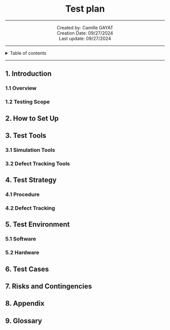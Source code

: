 
<h1 align="center"> Test plan </h1>

---

<p align="center"> 
Created by: Camille GAYAT <br> Creation Date: 09/27/2024 <br> Last update: 09/27/2024
</p>

---

<details>

<summary>Table of contents</summary>

- [1. Introduction](#1-introduction)
    - [1.1 Overview](#11-overview)
    - [1.2 Testing Scope](#12-testing-scope)
- [2. How to Set Up](#2-how-to-set-up)
- [3. Test Tools](#3-test-tools)
    - [3.1 Simulation Tools](#31-simulation-tools)
    - [3.2 Defect Tracking Tools](#32-defect-tracking-tools)
- [4. Test Strategy](#4-test-strategy)
    - [4.1 Procedure](#41-procedure)
    - [4.2 Defect Tracking](#42-defect-tracking)
- [5. Test Environment](#5-test-environment)
    - [5.1 Software](#51-software)
    - [5.2 Hardware](#52-hardware)
- [6. Test Cases](#6-test-cases)
- [7. Risks and Contingencies](#7-risks-and-contingencies)
- [8. Appendix](#8-appendix)
- [9. Glossary](#9-glossary)

</details>

---

## 1. Introduction

### 1.1 Overview

### 1.2 Testing Scope

## 2. How to Set Up

## 3. Test Tools

### 3.1 Simulation Tools

### 3.2 Defect Tracking Tools

## 4. Test Strategy

### 4.1 Procedure

### 4.2 Defect Tracking

## 5. Test Environment

### 5.1 Software

### 5.2 Hardware

## 6. Test Cases

## 7. Risks and Contingencies

## 8. Appendix

## 9. Glossary